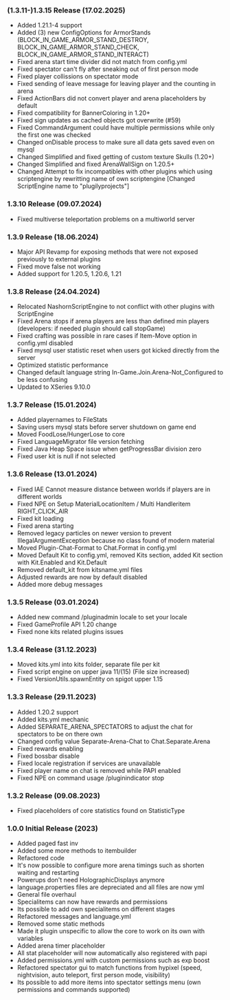 ### (1.3.11-)1.3.15 Release (17.02.2025)
* Added 1.21.1-4 support
* Added (3) new ConfigOptions for ArmorStands (BLOCK_IN_GAME_ARMOR_STAND_DESTROY, BLOCK_IN_GAME_ARMOR_STAND_CHECK, BLOCK_IN_GAME_ARMOR_STAND_INTERACT)
* Fixed arena start time divider did not match from config.yml
* Fixed spectator can't fly after sneaking out of first person mode
* Fixed player collissions on spectator mode
* Fixed sending of leave message for leaving player and the counting in arena
* Fixed ActionBars did not convert player and arena placeholders by default
* Fixed compatibility for BannerColoring in 1.20+
* Fixed sign updates as cached objects got overwrite (#59)
* Fixed CommandArgument could have multiple permissions while only the first one was checked
* Changed onDisable process to make sure all data gets saved even on mysql
* Changed Simplified and fixed getting of custom texture Skulls (1.20+)
* Changed Simplified and fixed ArenaWallSign on 1.20.5+
* Changed Attempt to fix incompatibles with other plugins which using scriptengine by rewritting name of own scriptengine [Changed ScriptEngine name to "plugilyprojects"]

### 1.3.10 Release (09.07.2024)
* Fixed multiverse teleportation problems on a multiworld server 

### 1.3.9 Release (18.06.2024)
* Major API Revamp for exposing methods that were not exposed previously to external plugins
* Fixed move false not working
* Added support for 1.20.5, 1.20.6, 1.21

### 1.3.8 Release (24.04.2024)
* Relocated NashornScriptEngine to not conflict with other plugins with ScriptEngine
* Fixed Arena stops if arena players are less than defined min players (developers: if needed plugin should call stopGame)
* Fixed crafting was possible in rare cases if Item-Move option in config.yml disabled
* Fixed mysql user statistic reset when users got kicked directly from the server
* Optimized statistic performance
* Changed default language string In-Game.Join.Arena-Not_Configured to be less confusing
* Updated to XSeries 9.10.0

### 1.3.7 Release (15.01.2024)
* Added playernames to FileStats
* Saving users mysql stats before server shutdown on game end
* Moved FoodLose/HungerLose to core
* Fixed LanguageMigrator file version fetching
* Fixed Java Heap Space issue when getProgressBar division zero
* Fixed user kit is null if not selected

### 1.3.6 Release (13.01.2024)
* Fixed IAE Cannot measure distance between worlds if players are in different worlds
* Fixed NPE on Setup MaterialLocationItem / Multi Handleritem RIGHT_CLICK_AIR
* Fixed kit loading
* Fixed arena starting
* Removed legacy particles on newer version to prevent IllegalArgumentException because no class found of modern material
* Moved Plugin-Chat-Format to Chat.Format in config.yml
* Moved Default Kit to config.yml, removed Kits section, added Kit section with Kit.Enabled and Kit.Default
* Removed default_kit from kitsname.yml files
* Adjusted rewards are now by default disabled
* Added more debug messages

### 1.3.5 Release (03.01.2024)
* Added new command /pluginadmin locale <locale> to set your locale
* Fixed GameProfile API 1.20 change
* Fixed none kits related plugins issues

### 1.3.4 Release (31.12.2023)
* Moved kits.yml into kits folder, separate file per kit
* Fixed script engine on upper java 11/(15) (File size increased)
* Fixed VersionUtils.spawnEntity on spigot upper 1.15

### 1.3.3 Release (29.11.2023)
* Added 1.20.2 support
* Added kits.yml mechanic
* Added SEPARATE_ARENA_SPECTATORS to adjust the chat for spectators to be on there own
* Changed config value Separate-Arena-Chat to Chat.Separate.Arena
* Fixed rewards enabling
* Fixed bossbar disable
* Fixed locale registration if services are unavailable
* Fixed player name on chat is removed while PAPI enabled
* Fixed NPE on command usage /pluginindicator stop

### 1.3.2 Release (09.08.2023)
* Fixed placeholders of core statistics found on StatisticType

### 1.0.0 Initial Release (2023)
* Added paged fast inv
* Added some more methods to itembuilder
* Refactored code
* It's now possible to configure more arena timings such as shorten waiting and restarting
* Powerups don't need HolographicDisplays anymore
* language.properties files are depreciated and all files are now yml
* General file overhaul
* Specialitems can now have rewards and permissions
* Its possible to add own specialitems on different stages
* Refactored messages and language.yml
* Removed some static methods
* Made it plugin unspecific to allow the core to work on its own with variables
* Added arena timer placeholder
* All stat placeholder will now automatically also registered with papi
* Added permissions.yml with custom permissions such as exp boost
* Refactored spectator gui to match functions from hypixel
  (speed, nightvision, auto teleport, first person mode, visibility)
* Its possible to add more items into spectator settings menu (own permissions and commands supported)
